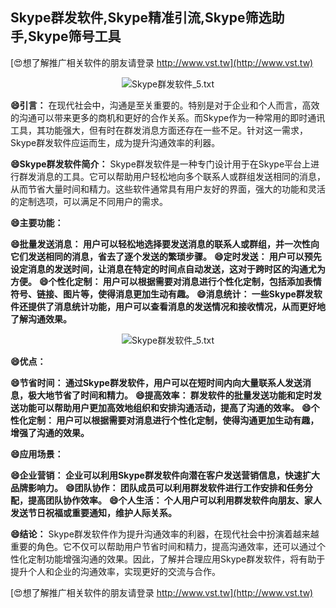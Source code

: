 ## **Skype群发软件,Skype精准引流,Skype筛选助手,Skype筛号工具**

[😍想了解推广相关软件的朋友请登录 http://www.vst.tw](http://www.vst.tw)

 <center><img src="https://vst.tw/MP4/tuiguang/png/7.png" alt="Skype群发软件_5.txt"></center>

**😄引言：**
在现代社会中，沟通是至关重要的。特别是对于企业和个人而言，高效的沟通可以带来更多的商机和更好的合作关系。而Skype作为一种常用的即时通讯工具，其功能强大，但有时在群发消息方面还存在一些不足。针对这一需求，Skype群发软件应运而生，成为提升沟通效率的利器。

**😄Skype群发软件简介：**
Skype群发软件是一种专门设计用于在Skype平台上进行群发消息的工具。它可以帮助用户轻松地向多个联系人或群组发送相同的消息，从而节省大量时间和精力。这些软件通常具有用户友好的界面，强大的功能和灵活的定制选项，可以满足不同用户的需求。

**😄主要功能：**

**😄批量发送消息： 用户可以轻松地选择要发送消息的联系人或群组，并一次性向它们发送相同的消息，省去了逐个发送的繁琐步骤。**
**😄定时发送： 用户可以预先设定消息的发送时间，让消息在特定的时间点自动发送，这对于跨时区的沟通尤为方便。**
**😄个性化定制： 用户可以根据需要对消息进行个性化定制，包括添加表情符号、链接、图片等，使得消息更加生动有趣。**
**😄消息统计： 一些Skype群发软件还提供了消息统计功能，用户可以查看消息的发送情况和接收情况，从而更好地了解沟通效果。**

 <center><img src="https://vst.tw/MP4/tuiguang/png/0.png" alt="Skype群发软件_5.txt"></center>

**😄优点：**

**😄节省时间： 通过Skype群发软件，用户可以在短时间内向大量联系人发送消息，极大地节省了时间和精力。**
**😄提高效率： 群发软件的批量发送功能和定时发送功能可以帮助用户更加高效地组织和安排沟通活动，提高了沟通的效率。**
**😄个性化定制： 用户可以根据需要对消息进行个性化定制，使得沟通更加生动有趣，增强了沟通的效果。**

**😄应用场景：**

**😄企业营销： 企业可以利用Skype群发软件向潜在客户发送营销信息，快速扩大品牌影响力。**
**😄团队协作： 团队成员可以利用群发软件进行工作安排和任务分配，提高团队协作效率。**
**😄个人生活： 个人用户可以利用群发软件向朋友、家人发送节日祝福或重要通知，维护人际关系。**

**😄结论：**
Skype群发软件作为提升沟通效率的利器，在现代社会中扮演着越来越重要的角色。它不仅可以帮助用户节省时间和精力，提高沟通效率，还可以通过个性化定制功能增强沟通的效果。因此，了解并合理应用Skype群发软件，将有助于提升个人和企业的沟通效率，实现更好的交流与合作。

[😍想了解推广相关软件的朋友请登录 http://www.vst.tw](http://www.vst.tw)



